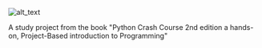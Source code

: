 ![ alt_text ](https://img.shields.io/badge/2.2.0-blue?label=Django&labelColor=black)

A study project from the book "Python Crash Course 2nd edition
a hands-on, Project-Based introduction to Programming"
